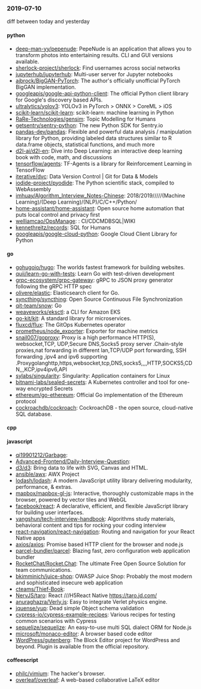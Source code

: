 ### 2019-07-10
diff between today and yesterday

#### python
* [deep-man-yy/pepenude](https://github.com/deep-man-yy/pepenude): PepeNude is an application that allows you to transform photos into entertaining results. CLI and GUI versions available.
* [sherlock-project/sherlock](https://github.com/sherlock-project/sherlock):  Find usernames across social networks
* [jupyterhub/jupyterhub](https://github.com/jupyterhub/jupyterhub): Multi-user server for Jupyter notebooks
* [ajbrock/BigGAN-PyTorch](https://github.com/ajbrock/BigGAN-PyTorch): The author's officially unofficial PyTorch BigGAN implementation.
* [googleapis/google-api-python-client](https://github.com/googleapis/google-api-python-client):  The official Python client library for Google's discovery based APIs.
* [ultralytics/yolov3](https://github.com/ultralytics/yolov3): YOLOv3 in PyTorch > ONNX > CoreML > iOS
* [scikit-learn/scikit-learn](https://github.com/scikit-learn/scikit-learn): scikit-learn: machine learning in Python
* [RaRe-Technologies/gensim](https://github.com/RaRe-Technologies/gensim): Topic Modelling for Humans
* [getsentry/sentry-python](https://github.com/getsentry/sentry-python): The new Python SDK for Sentry.io
* [pandas-dev/pandas](https://github.com/pandas-dev/pandas): Flexible and powerful data analysis / manipulation library for Python, providing labeled data structures similar to R data.frame objects, statistical functions, and much more
* [d2l-ai/d2l-en](https://github.com/d2l-ai/d2l-en): Dive into Deep Learning: an interactive deep learning book with code, math, and discussions
* [tensorflow/agents](https://github.com/tensorflow/agents): TF-Agents is a library for Reinforcement Learning in TensorFlow
* [iterative/dvc](https://github.com/iterative/dvc): Data Version Control | Git for Data & Models
* [iodide-project/pyodide](https://github.com/iodide-project/pyodide): The Python scientific stack, compiled to WebAssembly
* [imhuay/Algorithm_Interview_Notes-Chinese](https://github.com/imhuay/Algorithm_Interview_Notes-Chinese): 2018/2019/////(Machine Learning)/(Deep Learning)/(NLP)/C/C++/Python/
* [home-assistant/home-assistant](https://github.com/home-assistant/home-assistant):  Open source home automation that puts local control and privacy first
* [welliamcao/OpsManage](https://github.com/welliamcao/OpsManage): : CI/CDCMDBSQL|WIKI
* [kennethreitz/records](https://github.com/kennethreitz/records): SQL for Humans
* [googleapis/google-cloud-python](https://github.com/googleapis/google-cloud-python): Google Cloud Client Library for Python

#### go
* [gohugoio/hugo](https://github.com/gohugoio/hugo): The worlds fastest framework for building websites.
* [quii/learn-go-with-tests](https://github.com/quii/learn-go-with-tests): Learn Go with test-driven development
* [grpc-ecosystem/grpc-gateway](https://github.com/grpc-ecosystem/grpc-gateway): gRPC to JSON proxy generator following the gRPC HTTP spec
* [olivere/elastic](https://github.com/olivere/elastic): Elasticsearch client for Go.
* [syncthing/syncthing](https://github.com/syncthing/syncthing): Open Source Continuous File Synchronization
* [qit-team/snow](https://github.com/qit-team/snow): Go
* [weaveworks/eksctl](https://github.com/weaveworks/eksctl): a CLI for Amazon EKS
* [go-kit/kit](https://github.com/go-kit/kit): A standard library for microservices.
* [fluxcd/flux](https://github.com/fluxcd/flux): The GitOps Kubernetes operator
* [prometheus/node_exporter](https://github.com/prometheus/node_exporter): Exporter for machine metrics
* [snail007/goproxy](https://github.com/snail007/goproxy): Proxy is a high performance HTTP(S), websocket,TCP, UDP,Secure DNS,Socks5 proxy server .Chain-style proxies,nat forwarding in different lan,TCP/UDP port forwarding, SSH forwarding ,ipv4 and ipv6 supporting .Proxygolanghttp,https,websocket,tcp,DNS,socks5,,,,HTTP,SOCKS5,CDN,,,KCP,ipv4ipv6,API
* [sylabs/singularity](https://github.com/sylabs/singularity): Singularity: Application containers for Linux
* [bitnami-labs/sealed-secrets](https://github.com/bitnami-labs/sealed-secrets): A Kubernetes controller and tool for one-way encrypted Secrets
* [ethereum/go-ethereum](https://github.com/ethereum/go-ethereum): Official Go implementation of the Ethereum protocol
* [cockroachdb/cockroach](https://github.com/cockroachdb/cockroach): CockroachDB - the open source, cloud-native SQL database.

#### cpp

#### javascript
* [qi19901212/Garbage](https://github.com/qi19901212/Garbage): 
* [Advanced-Frontend/Daily-Interview-Question](https://github.com/Advanced-Frontend/Daily-Interview-Question): 
* [d3/d3](https://github.com/d3/d3): Bring data to life with SVG, Canvas and HTML. 
* [ansible/awx](https://github.com/ansible/awx): AWX Project
* [lodash/lodash](https://github.com/lodash/lodash): A modern JavaScript utility library delivering modularity, performance, & extras.
* [mapbox/mapbox-gl-js](https://github.com/mapbox/mapbox-gl-js): Interactive, thoroughly customizable maps in the browser, powered by vector tiles and WebGL
* [facebook/react](https://github.com/facebook/react): A declarative, efficient, and flexible JavaScript library for building user interfaces.
* [yangshun/tech-interview-handbook](https://github.com/yangshun/tech-interview-handbook):  Algorithms study materials, behavioral content and tips for rocking your coding interview
* [react-navigation/react-navigation](https://github.com/react-navigation/react-navigation): Routing and navigation for your React Native apps
* [axios/axios](https://github.com/axios/axios): Promise based HTTP client for the browser and node.js
* [parcel-bundler/parcel](https://github.com/parcel-bundler/parcel):  Blazing fast, zero configuration web application bundler
* [RocketChat/Rocket.Chat](https://github.com/RocketChat/Rocket.Chat): The ultimate Free Open Source Solution for team communications.
* [bkimminich/juice-shop](https://github.com/bkimminich/juice-shop): OWASP Juice Shop: Probably the most modern and sophisticated insecure web application
* [cteams/Thief-Book](https://github.com/cteams/Thief-Book): 
* [NervJS/taro](https://github.com/NervJS/taro):  React ///H5React Native  https://taro.jd.com/
* [anuraghazra/Verly.js](https://github.com/anuraghazra/Verly.js):  Easy to integrate Verlet physics engine. 
* [jquense/yup](https://github.com/jquense/yup): Dead simple Object schema validation
* [cypress-io/cypress-example-recipes](https://github.com/cypress-io/cypress-example-recipes): Various recipes for testing common scenarios with Cypress
* [sequelize/sequelize](https://github.com/sequelize/sequelize): An easy-to-use multi SQL dialect ORM for Node.js
* [microsoft/monaco-editor](https://github.com/microsoft/monaco-editor): A browser based code editor
* [WordPress/gutenberg](https://github.com/WordPress/gutenberg): The Block Editor project for WordPress and beyond. Plugin is available from the official repository.

#### coffeescript
* [philc/vimium](https://github.com/philc/vimium): The hacker's browser.
* [overleaf/overleaf](https://github.com/overleaf/overleaf): A web-based collaborative LaTeX editor
